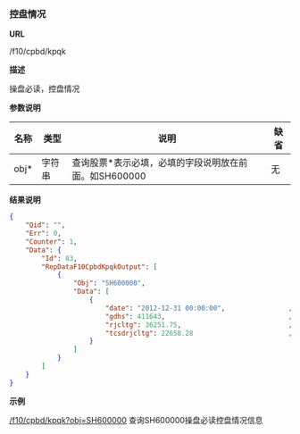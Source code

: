 
### 控盘情况

**URL**

/f10/cpbd/kpqk

**描述**

操盘必读，控盘情况

**参数说明**

|名称|类型|说明|缺省|
| -------- | -------- | -------- | -------- |
|obj\*|字符串|查询股票\*表示必填，必填的字段说明放在前面。如SH600000|无|


**结果说明**

```json
{
    "Qid": "",
    "Err": 0,
    "Counter": 1,
    "Data": {
        "Id": 83,
        "RepDataF10CpbdKpqkOutput": [
            {
                "Obj": "SH600000",
                "Data": [
                    {
                        "date": "2012-12-31 00:00:00",                //截止日期
                        "gdhs": 411643,                               //截止日期
                        "rjcltg": 36251.75,                           //人均持流通股
                        "tcsdrjcltg": 22658.28                        //剔除十大流通股人均持流通股数
                    }
                ]
            }
        ]
    }
}
```

**示例**

[/f10/cpbd/kpqk?obj=SH600000]($APIHOST$/f10/cpbd/kpqk?obj=SH600000)
查询SH600000操盘必读控盘情况信息
